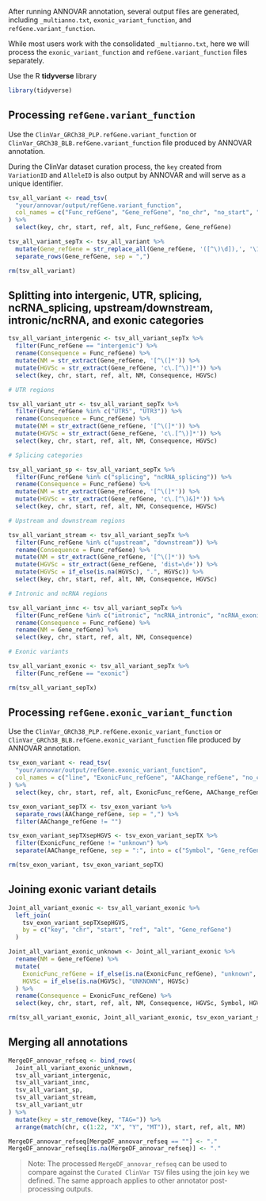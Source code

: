 After running ANNOVAR annotation, several output files are generated, including `_multianno.txt`, `exonic_variant_function`, and `refGene.variant_function`.

While most users work with the consolidated `_multianno.txt`, here we will process the `exonic_variant_function` and `refGene.variant_function` files separately.

Use the R **tidyverse** library

```r
library(tidyverse)
```

## Processing `refGene.variant_function`

Use the `ClinVar_GRCh38_PLP.refGene.variant_function` or `ClinVar_GRCh38_BLB.refGene.variant_function` file produced by ANNOVAR annotation.

During the ClinVar dataset curation process, the `key` created from `VariationID` and `AlleleID` is also output by ANNOVAR and will serve as a unique identifier.

```r
tsv_all_variant <- read_tsv(
  "your/annovar/output/refGene.variant_function",
  col_names = c("Func_refGene", "Gene_refGene", "no_chr", "no_start", "no_end", "no_ref", "no_alt", "chr", "start", "id", "ref", "alt", "QUAL", "FILTER", "key", "INFO", "FORMAT")
) %>%
  select(key, chr, start, ref, alt, Func_refGene, Gene_refGene)

tsv_all_variant_sepTx <- tsv_all_variant %>%
  mutate(Gene_refGene = str_replace_all(Gene_refGene, '([^\)\d]),', '\1&')) %>%
  separate_rows(Gene_refGene, sep = ",")

rm(tsv_all_variant)
```

## Splitting into intergenic, UTR, splicing, ncRNA_splicing, upstream/downstream, intronic/ncRNA, and exonic categories

```r
tsv_all_variant_intergenic <- tsv_all_variant_sepTx %>%
  filter(Func_refGene == "intergenic") %>%
  rename(Consequence = Func_refGene) %>%
  mutate(NM = str_extract(Gene_refGene, '[^\(]*')) %>%
  mutate(HGVSc = str_extract(Gene_refGene, 'c\.[^\)]*')) %>%
  select(key, chr, start, ref, alt, NM, Consequence, HGVSc)

# UTR regions

tsv_all_variant_utr <- tsv_all_variant_sepTx %>%
  filter(Func_refGene %in% c("UTR5", "UTR3")) %>%
  rename(Consequence = Func_refGene) %>%
  mutate(NM = str_extract(Gene_refGene, '[^\(]*')) %>%
  mutate(HGVSc = str_extract(Gene_refGene, 'c\.[^\)]*')) %>%
  select(key, chr, start, ref, alt, NM, Consequence, HGVSc)

# Splicing categories

tsv_all_variant_sp <- tsv_all_variant_sepTx %>%
  filter(Func_refGene %in% c("splicing", "ncRNA_splicing")) %>%
  rename(Consequence = Func_refGene) %>%
  mutate(NM = str_extract(Gene_refGene, '[^\(]*')) %>%
  mutate(HGVSc = str_extract(Gene_refGene, 'c\.[^\)&]*')) %>%
  select(key, chr, start, ref, alt, NM, Consequence, HGVSc)

# Upstream and downstream regions

tsv_all_variant_stream <- tsv_all_variant_sepTx %>%
  filter(Func_refGene %in% c("upstream", "downstream")) %>%
  rename(Consequence = Func_refGene) %>%
  mutate(NM = str_extract(Gene_refGene, '[^\(]*')) %>%
  mutate(HGVSc = str_extract(Gene_refGene, 'dist=\d+')) %>%
  mutate(HGVSc = if_else(is.na(HGVSc), ".", HGVSc)) %>%
  select(key, chr, start, ref, alt, NM, Consequence, HGVSc)

# Intronic and ncRNA regions

tsv_all_variant_innc <- tsv_all_variant_sepTx %>%
  filter(Func_refGene %in% c("intronic", "ncRNA_intronic", "ncRNA_exonic")) %>%
  rename(Consequence = Func_refGene) %>%
  rename(NM = Gene_refGene) %>%
  select(key, chr, start, ref, alt, NM, Consequence)

# Exonic variants

tsv_all_variant_exonic <- tsv_all_variant_sepTx %>%
  filter(Func_refGene == "exonic")

rm(tsv_all_variant_sepTx)
```

## Processing `refGene.exonic_variant_function`

Use the `ClinVar_GRCh38_PLP.refGene.exonic_variant_function` or `ClinVar_GRCh38_BLB.refGene.exonic_variant_function` file produced by ANNOVAR annotation.

```r
tsv_exon_variant <- read_tsv(
  "your/annovar/output/refGene.exonic_variant_function",
  col_names = c("line", "ExonicFunc_refGene", "AAChange_refGene", "no_chr", "no_start", "no_end", "no_ref", "no_alt", "chr", "start", "id", "ref", "alt", "QUAL", "FILTER", "key", "INFO", "FORMAT")
) %>%
  select(key, chr, start, ref, alt, ExonicFunc_refGene, AAChange_refGene)

tsv_exon_variant_sepTX <- tsv_exon_variant %>%
  separate_rows(AAChange_refGene, sep = ",") %>%
  filter(AAChange_refGene != "")

tsv_exon_variant_sepTXsepHGVS <- tsv_exon_variant_sepTX %>%
  filter(ExonicFunc_refGene != "unknown") %>%
  separate(AAChange_refGene, sep = ":", into = c("Symbol", "Gene_refGene", "exon_NO", "HGVSc", "HGVSp"))

rm(tsv_exon_variant, tsv_exon_variant_sepTX)
```

## Joining exonic variant details

```r
Joint_all_variant_exonic <- tsv_all_variant_exonic %>%
  left_join(
    tsv_exon_variant_sepTXsepHGVS,
    by = c("key", "chr", "start", "ref", "alt", "Gene_refGene")
  )

Joint_all_variant_exonic_unknown <- Joint_all_variant_exonic %>%
  rename(NM = Gene_refGene) %>%
  mutate(
    ExonicFunc_refGene = if_else(is.na(ExonicFunc_refGene), "unknown", ExonicFunc_refGene),
    HGVSc = if_else(is.na(HGVSc), "UNKNOWN", HGVSc)
  ) %>%
  rename(Consequence = ExonicFunc_refGene) %>%
  select(key, chr, start, ref, alt, NM, Consequence, HGVSc, Symbol, HGVSp)

rm(tsv_all_variant_exonic, Joint_all_variant_exonic, tsv_exon_variant_sepTXsepHGVS)
```

## Merging all annotations

```r
MergeDF_annovar_refseq <- bind_rows(
  Joint_all_variant_exonic_unknown,
  tsv_all_variant_intergenic,
  tsv_all_variant_innc,
  tsv_all_variant_sp,
  tsv_all_variant_stream,
  tsv_all_variant_utr
) %>%
  mutate(key = str_remove(key, "TAG=")) %>%
  arrange(match(chr, c(1:22, "X", "Y", "MT")), start, ref, alt, NM)

MergeDF_annovar_refseq[MergeDF_annovar_refseq == ""] <- "."
MergeDF_annovar_refseq[is.na(MergeDF_annovar_refseq)] <- "."
```

> Note: The processed `MergeDF_annovar_refseq` can be used to compare against the `Curated ClinVar TSV` files using the join `key` we defined. The same approach applies to other annotator post-processing outputs.




